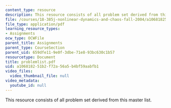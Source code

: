 ```yaml
---
content_type: resource
description: This resource consists of all problem set derived from this master list.
file: /courses/18-385j-nonlinear-dynamics-and-chaos-fall-2004/a106818251b2f72a56a5b4bf59aabfb1_problemlist.pdf
file_type: application/pdf
learning_resource_types:
- Assignments
ocw_type: OCWFile
parent_title: Assignments
parent_type: CourseSection
parent_uid: 659dfe11-9e0f-3dbe-71e8-93bc630c1b57
resourcetype: Document
title: problemlist.pdf
uid: a1068182-51b2-f72a-56a5-b4bf59aabfb1
video_files:
  video_thumbnail_file: null
video_metadata:
  youtube_id: null
---
```

This resource consists of all problem set derived from this master list.

